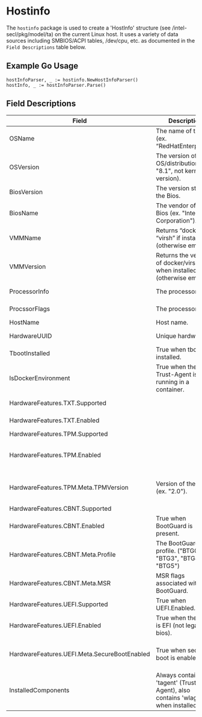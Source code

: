 # Hostinfo

The `hostinfo` package is used to create a 'HostInfo' structure (see /intel-secl/pkg/model/ta) on the current Linux host.  It uses a variety of data sources including SMBIOS/ACPI tables, /dev/cpu, etc. as documented in the `Field Descriptions` table below.

## Example Go Usage
```
hostInfoParser, _ := hostinfo.NewHostInfoParser()
hostInfo, _ := hostInfoParser.Parse()
```

## Field Descriptions
|Field|Description|Data Source|
|-----|-----------|-----------|
|OSName|The name of the OS (ex. “RedHatEnterprise”).|Parsed from /etc/os-release.|
|OSVersion|The version of the OS/distribution (ex. "8.1", not kernel version).|Parsed from /etc/os-release.|
|BiosVersion|The version string of the Bios.|Parsed from SMBIOS table type #0, "BiosVersion" field at 5h.|
|BiosName|The vendor of the Bios (ex. "Intel Corporation").|Parsed from SMBIOS table type #0, "Vendor" field at 4h.|
|VMMName|Returns “docker” or “virsh” if installed (otherwise empty).|The presence of the VMM is determined by the commands in VMMVersion.|
|VMMVersion|Returns the version of docker/virsh when installed (otherwise empty).|Docker: output of `docker --version --format='{{.Client.Version}}'`.  Virsh: `virsh -v`|
|ProcessorInfo|The processor id.|Parsed from SMBIOS table type #4, "ProcessorID" at 8h.|
|ProcssorFlags|The processor flags.|String version of "ProcessorID" (see ProcessorInfo).|
|HostName|Host name.|Parsed from /etc/hostname.|
|HardwareUUID|Unique hardware id.|Parsed from SMBIOS table type #1, "UIID" at 8h.|
|TbootInstalled|True when tboot is installed.|True when 'txt-stat -h' executes without error.|
|IsDockerEnvironment|True when the Trust-Agent is running in a container.| True when `/.dockerenv` file is present on the system.|
|HardwareFeatures.TXT.Supported||Defaults to 'true' (assuming Intel processor).|
|HardwareFeatures.TXT.Enabled||Based on /dev/cpu/0/msr bits at offset 0x3A.|
|HardwareFeatures.TPM.Supported||True when /dev/tpm0 is present.|
|HardwareFeatures.TPM.Enabled||True when /sys/firmware/acpi/tables/TPM2 is present and starts with magic "TPM2" (for Linux, TPM2.0 is required).|
|HardwareFeatures.TPM.Meta.TPMVersion|Version of the TPM (ex. "2.0").| "2.0" when /sys/firmware/acpi/tables/TPM2 is present and starts with magic "TPM2".|
|HardwareFeatures.CBNT.Supported||True when CBNT is enabled.|
|HardwareFeatures.CBNT.Enabled|True when BootGuard is present.|Based on /dev/cpu/0/msr bits at offset 0x13A.|
|HardwareFeatures.CBNT.Meta.Profile|The BootGuard profile.  ("BTG0", "BTG3", "BTG4" or "BTG5")|Parsed from bits in /dev/cpu/0/msr at offset 0x13A.|
|HardwareFeatures.CBNT.Meta.MSR|MSR flags associated with BootGuard.|"mk ris kfm" when CBNT is present.|
|HardwareFeatures.UEFI.Supported|True when UEFI.Enabled.|Parsed from SMBIOS table type #0, "BIOS Characteristics" at Ah.|
|HardwareFeatures.UEFI.Enabled|True when the Bios is EFI (not legacy bios).|Parsed from SMBIOS table type #0, "BIOS Characteristics" at Ah.|
|HardwareFeatures.UEFI.Meta.SecureBootEnabled|True when secure-boot is enabled.|Parsed from efi var file /sys/firmware/efi/efivars/SecureBoot-8be4df61-93ca-11d2-aa0d-00e098032b8c.|
|InstalledComponents|Always contains 'tagent' (Trust-Agent), also contains 'wlagent' when installed.|Values are determined if the agent executables can be run (ex. `tagent version` and `wlagent version`).|